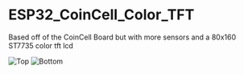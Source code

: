 # ESP32_CoinCell_Color_TFT
Based off of the CoinCell Board but with more sensors and a 80x160 ST7735 color tft lcd

![Top](https://user-images.githubusercontent.com/4991664/97198353-75da4b00-178d-11eb-99a8-423e4afa3d99.png)
![Bottom](https://user-images.githubusercontent.com/4991664/97198461-930f1980-178d-11eb-9ccb-2a1128894bd0.png)


